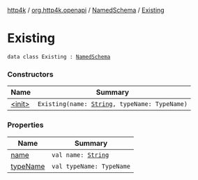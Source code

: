 [http4k](../../../index.md) / [org.http4k.openapi](../../index.md) / [NamedSchema](../index.md) / [Existing](./index.md)

# Existing

`data class Existing : `[`NamedSchema`](../index.md)

### Constructors

| Name | Summary |
|---|---|
| [&lt;init&gt;](-init-.md) | `Existing(name: `[`String`](https://kotlinlang.org/api/latest/jvm/stdlib/kotlin/-string/index.html)`, typeName: TypeName)` |

### Properties

| Name | Summary |
|---|---|
| [name](name.md) | `val name: `[`String`](https://kotlinlang.org/api/latest/jvm/stdlib/kotlin/-string/index.html) |
| [typeName](type-name.md) | `val typeName: TypeName` |
